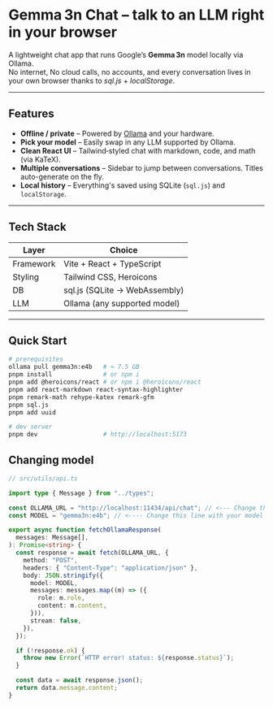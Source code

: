 # Gemma 3n Chat – talk to an LLM right in your browser

A lightweight chat app that runs Google’s **Gemma 3n** model locally via Ollama.  
No internet, No cloud calls, no accounts, and every conversation lives in your own browser thanks to _sql.js_ + _localStorage_.

---

## Features

- **Offline / private** – Powered by [Ollama](https://ollama.com/) and your hardware.
- **Pick your model** – Easily swap in any LLM supported by Ollama.
- **Clean React UI** – Tailwind‑styled chat with markdown, code, and math (via KaTeX).
- **Multiple conversations** – Sidebar to jump between conversations. Titles auto-generate on the fly.
- **Local history** – Everything's saved using SQLite (`sql.js`) and `localStorage`.

---

## Tech Stack

| Layer     | Choice                        |
| --------- | ----------------------------- |
| Framework | Vite + React + TypeScript     |
| Styling   | Tailwind CSS, Heroicons       |
| DB        | sql.js (SQLite → WebAssembly) |
| LLM       | Ollama (any supported model)  |

---

## Quick Start

```bash
# prerequisites
ollama pull gemma3n:e4b   # ≈ 7.5 GB
pnpm install              # or npm i
pnpm add @heroicons/react # or npm i @heroicons/react
pnpm add react-markdown react-syntax-highlighter
pnpm remark-math rehype-katex remark-gfm
pnpm sql.js
pnpm add uuid

# dev server
pnpm dev                  # http://localhost:5173
```

## Changing model

```ts
// src/utils/api.ts

import type { Message } from "../types";

const OLLAMA_URL = "http://localhost:11434/api/chat"; // <--- Change this line with your server
const MODEL = "gemma3n:e4b"; // <---- Change this line with your model

export async function fetchOllamaResponse(
  messages: Message[],
): Promise<string> {
  const response = await fetch(OLLAMA_URL, {
    method: "POST",
    headers: { "Content-Type": "application/json" },
    body: JSON.stringify({
      model: MODEL,
      messages: messages.map((m) => ({
        role: m.role,
        content: m.content,
      })),
      stream: false,
    }),
  });

  if (!response.ok) {
    throw new Error(`HTTP error! status: ${response.status}`);
  }

  const data = await response.json();
  return data.message.content;
}
```
